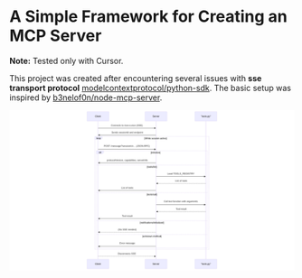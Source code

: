 # A Simple Framework for Creating an MCP Server

**Note:** Tested only with Cursor.

This project was created after encountering several issues with **sse transport protocol** [modelcontextprotocol/python-sdk](https://github.com/modelcontextprotocol/python-sdk). The basic setup was inspired by [b3nelof0n/node-mcp-server](https://github.com/b3nelof0n/node-mcp-server/blob/main/server.js).


![mcp](./mcp.png)



